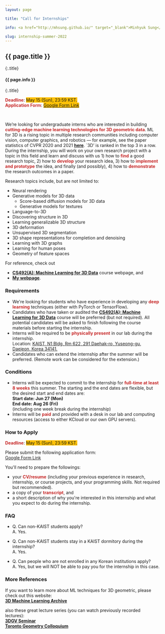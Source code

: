 ```yaml
---
layout: page

title: "Call for Internships"

info: <a href="http://mhsung.github.io/" target="_blank">Minhyuk Sung</a>, <a href="https://www.kaist.ac.kr/" target="_blank">KAIST</a>, Summer 2022

slug: internship-summer-2022
---
```



## {{ page.title }}
{:.title}
#### {{ page.info }}
{:.title}
<br />


<style>
em { font-style: normal; font-weight: bold; color: #C62828 }
h { background-color:#FFC107 }
</style>


<em>Deadline</em>: <h>May 15 (Sun), 23:59 KST.</h>  
<em>Application Form</em>: <h><a href="https://docs.google.com/forms/d/e/1FAIpQLSd8hZcwgmiBnq6UFx1h56giKhLToPFh6VikuYlfiVGFT8p0bA/viewform" target="_blank">Google Form Link</a></h>

<br />



We’re looking for undergraduate interns who are interested in building <em>cutting-edge machine learning technologies for 3D geometric data</em>. ML for 3D is a rising topic in multiple research communities including computer vision, computer graphics, and robotics — for example, see the paper statistics of CVPR 2020 and 2021 <em><a href="https://github.com/hoya012/CVPR-2021-Paper-Statistics/blob/main/2021_cvpr/top_keywords_2020%2B2021.png" target="_blank">here</a></em>. `3D’ is ranked in the top 3 in a row. During the internship, you will work on your own research project with a topic in this field and learn and discuss with us 1) how to <em>find</em> a good research topic, 2) how to <em>develop</em> your research idea, 3) how to <em>implement and prototype</em> the idea, and finally (and possibly), 4) how to <em>demonstrate</em> the research outcomes in a paper.


Research topics include, but are not limited to:
- Neural rendering
- Generative models for 3D data
    - Score-based diffusion models for 3D data
    - Generative models for textures
- Language-to-3D
- Discovering structure in 3D
- Learning generalizable 3D structure
- 3D deformation
- Unsupervised 3D segmentation
- 3D shape representations for completion and denoising
- Learning with 3D graphs
- Learning for human poses
- Geometry of feature spaces


For reference, check out
- <em><a href="{{site.baseurl}}/kaist-cs492a-spring-2022/" target="_blank">CS492(A): Machine Learning for 3D Data</a></em> course webpage, and
- <em><a href="{{site.baseurl}}/" target="_blank">My webpage</a></em>.


### Requirements
- We're looking for students who have experience in developing any <em>deep learning</em> techniques (either with PyTorch or TensorFlow).
- Candidates who have taken or audited the <em><a href="{{site.baseurl}}/kaist-cs492a-spring-2022/" target="_blank">CS492(A): Machine Learning for 3D Data</a></em> course will be preferred (but not required). All potential candidates will be asked to finish following the course materials before starting the internship.
- Interns will be required to be <em>physically present</em> in our lab during the internship.<br>
  Location: <a href="https://goo.gl/maps/Cv7wKzf4jhA1ezuh7" target="_blank">KAIST, N1 Bldg, Rm 622, 291 Daehak-ro, Yuseong-gu, Daejeon, Korea 34141. </a>
- Candidates who can extend the internship after the summer will be preferred. (Remote work can be considered for the extension.)


### Conditions
- Interns will be expected to commit to the internship for <em>full-time at least 8 weeks</em> this summer. The starting and the end dates are flexible, but the desired start and end dates are:<br>
  **Start date: Jun 27 (Mon)**<br>
  **End date: Aug 26 (Fri)**<br>
  (including one week break during the internship)
- Interns will be <em>paid</em> and provided with a desk in our lab and computing resources (access to either KCloud or our own GPU servers).


### How to Apply
<em>Deadline</em>: <h>May 15 (Sun), 23:59 KST.</h>  

Please submit the following application form:  
<a href="https://docs.google.com/forms/d/e/1FAIpQLSd8hZcwgmiBnq6UFx1h56giKhLToPFh6VikuYlfiVGFT8p0bA/viewform" target="_blank">Google Form Link</a>

You'll need to prepare the followings:
- your <em>CV/resume</em> (including your previous experience in research, internship, or course projects, and your programming skills. Not required but recommended).
- a copy of your <em>transcript</em>, and
- a short description of why you're interested in this internship and what you expect to do during the internship.


### FAQ
- Q. Can non-KAIST students apply?<br>
A. Yes.

- Q. Can non-KAIST students stay in a KAIST dormitory during the internship?<br>
A. Yes.

- Q. Can people who are not enrolled in any Korean institutions apply?<br>
A. Yes, but we will NOT be able to pay you for the internship in this case. 


### More References
If you want to learn more about ML techniques for 3D geometric, please check out this website:<br>
<em><a href="https://github.com/timzhang642/3D-Machine-Learning" target="_blank">3D Machine Learning Archive</a></em><br>

also these great lecture series (you can watch previously recorded lectures):<br>
<em><a href="https://3dgv.github.io/" target="_blank">3DGV Seminar</a></em><br>
<em><a href="https://toronto-geometry-colloquium.github.io/" target="_blank">Toronto Geometry Colloquium</a></em><br>

<br />

